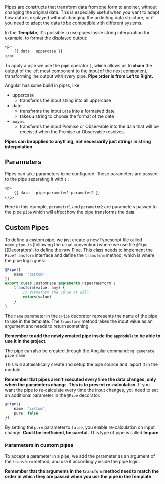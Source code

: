 Pipes are constructs that transform data from one form to another, without changing the original data.
This is especially useful when you want to adapt how data is displayed without changing the underling data structure, or if you need to adapt the data to be compatible with different systems.

In the **Template**, it's possible to use pipes inside string interpolation for example, to format the displayed output:
```HTML
<p>
	{{ data | uppercase }}
</p>
```
To apply a pipe we use the pipe operator `|`, which allows us to **chain** the output of the left most component to the input of the next component, transforming the output with every pipe.
**Pipe order is from Left to Right.**

Angular has some build in pipes, like:
- uppercase
	- transforms the input string into all uppercase
- date
	- transforms the input `Date` into a formatted date
	- takes a string to choose the format of the date
- async
	- transforms the input Promise or Observable into the data that will be received when the Promise or Observable resolves.

**Pipes can be applied to anything, not necessarily just strings in string interpolation.**
## Parameters
Pipes can take parameters to be configured.
These parameters are passed to the pipe separating it with a `:`
```HTML
<p>
	{{ data | pipe:parameter1:parameter2 }}
</p>
```
Here in this example, `parameter1` and `parameter2` are parameters passed to the pipe `pipe` which will affect how the pipe transforms the data.
## Custom Pipes
To define a custom pipe, we just create a new Typescript file called `name.pipe.ts` (following the usual convention) where we use the `@Pipe` [[Decorators]] to define the new Pipe.
This class needs to implement the `PipeTransform` interface and define the `transform` method, which is where the pipe logic goes:
```Typescript
@Pipe({
	name: 'custom'
})
export class CustomPipe implements PipeTransform {
	transform(value: any) {
		// transform the value at will
		return(value)
	}
}
```
The `name` parameter in the `@Pipe` decorator represents the name of the pipe to use in the template.
The `transform` method takes the input value as an argument and needs to return something.

**Remember to add the newly created pipe inside the `appModule` to be able to use it in the project.**

The pipe can also be created through the Angular command:
`ng generate pipe name`

This will automatically create and setup the pipe source and import it in the module.

**Remember that pipes aren't executed every time the data changes, only when the parameters change. This is to prevent re-calculation.**
If you want the pipe to re-calculate every time the input changes, you need to set an additional parameter in the `@Pipe` decorator:
```Typescript
@Pipe({
	name: 'custom',
	pure: false
})
```
By setting the `pure` parameter to `false`, you enable re-calculation on input change.
**Could be inefficient, be careful.**
This type of pipe is called **Impure**
### Parameters in custom pipes
To accept a parameter in a pipe, we add the parameter as an argument of the `transform` method, and use it accordingly inside the pipe logic.

**Remember that the arguments in the `transform` method need to match the order in which they are passed when you use the pipe in the Template**